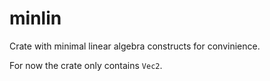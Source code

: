 # minlin
Crate with minimal linear algebra constructs for convinience.

For now the crate only contains `Vec2`.
